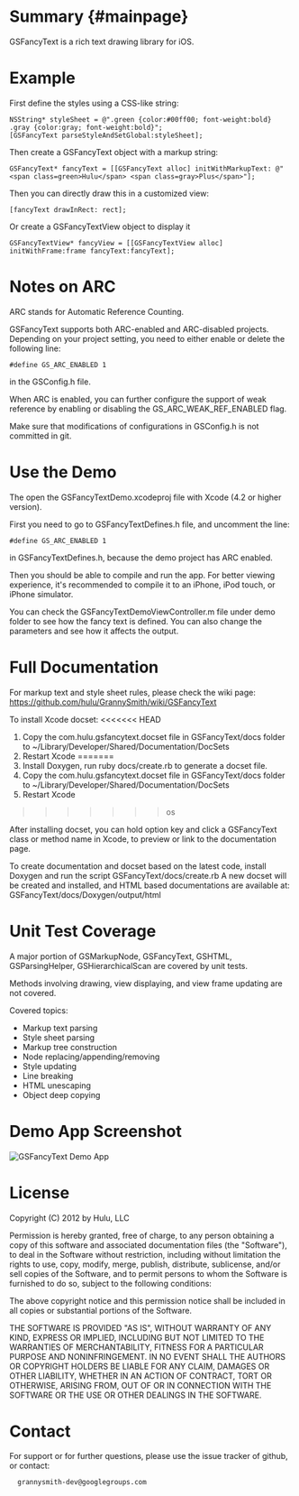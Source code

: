 Summary {#mainpage}
==========

GSFancyText is a rich text drawing library for iOS.


Example
==========

First define the styles using a CSS-like string:

    NSString* styleSheet = @".green {color:#00ff00; font-weight:bold} .gray {color:gray; font-weight:bold}";
    [GSFancyText parseStyleAndSetGlobal:styleSheet];

Then create a GSFancyText object with a markup string:

    GSFancyText* fancyText = [[GSFancyText alloc] initWithMarkupText: @"<span class=green>Hulu</span> <span class=gray>Plus</span>"];

Then you can directly draw this in a customized view:

    [fancyText drawInRect: rect];

Or create a GSFancyTextView object to display it

    GSFancyTextView* fancyView = [[GSFancyTextView alloc] initWithFrame:frame fancyText:fancyText];


Notes on ARC
==========

ARC stands for Automatic Reference Counting.

GSFancyText supports both ARC-enabled and ARC-disabled projects. Depending on your project setting, you need to either enable or delete the following line:

    #define GS_ARC_ENABLED 1

in the GSConfig.h file.

When ARC is enabled, you can further configure the support of weak reference by enabling or disabling the GS_ARC_WEAK_REF_ENABLED flag.

Make sure that modifications of configurations in GSConfig.h is not committed in git.


Use the Demo
==========

The open the GSFancyTextDemo.xcodeproj file with Xcode (4.2 or higher version).

First you need to go to GSFancyTextDefines.h file, and uncomment the line:

    #define GS_ARC_ENABLED 1

in GSFancyTextDefines.h, because the demo project has ARC enabled.

Then you should be able to compile and run the app. For better viewing experience, it's recommended to compile it to an iPhone, iPod touch, or iPhone simulator.

You can check the GSFancyTextDemoViewController.m file under demo folder to see how the fancy text is defined. You can also change the parameters and see how it affects the output.




Full Documentation
==========

For markup text and style sheet rules, please check the wiki page:
https://github.com/hulu/GrannySmith/wiki/GSFancyText

To install Xcode docset:
<<<<<<< HEAD
1. Copy the com.hulu.gsfancytext.docset file in GSFancyText/docs folder to ~/Library/Developer/Shared/Documentation/DocSets
2. Restart Xcode
=======
1. Install Doxygen, run ruby docs/create.rb to generate a docset file.
2. Copy the com.hulu.gsfancytext.docset file in GSFancyText/docs folder to ~/Library/Developer/Shared/Documentation/DocSets
3. Restart Xcode
>>>>>>> os

After installing docset, you can hold option key and click a GSFancyText class or method name in Xcode, to preview or link to the documentation page.

To create documentation and docset based on the latest code, install Doxygen and run the script GSFancyText/docs/create.rb
A new docset will be created and installed, and HTML based documentations are available at:
GSFancyText/docs/Doxygen/output/html



Unit Test Coverage
==========

A major portion of GSMarkupNode, GSFancyText, GSHTML, GSParsingHelper, GSHierarchicalScan are covered by unit tests.

Methods involving drawing, view displaying, and view frame updating are not covered.

Covered topics:
* Markup text parsing
* Style sheet parsing
* Markup tree construction
* Node replacing/appending/removing
* Style updating
* Line breaking
* HTML unescaping
* Object deep copying


Demo App Screenshot
==========

![GSFancyText Demo App](https://github.com/hulu/GrannySmith/wiki/GSFancyTextDemo.png)


License
==========
Copyright (C) 2012 by Hulu, LLC

Permission is hereby granted, free of charge, to any person obtaining a copy
of this software and associated documentation files (the "Software"), to deal
in the Software without restriction, including without limitation the rights
to use, copy, modify, merge, publish, distribute, sublicense, and/or sell
copies of the Software, and to permit persons to whom the Software is
furnished to do so, subject to the following conditions:

The above copyright notice and this permission notice shall be included in
all copies or substantial portions of the Software.

THE SOFTWARE IS PROVIDED "AS IS", WITHOUT WARRANTY OF ANY KIND, EXPRESS OR
IMPLIED, INCLUDING BUT NOT LIMITED TO THE WARRANTIES OF MERCHANTABILITY,
FITNESS FOR A PARTICULAR PURPOSE AND NONINFRINGEMENT. IN NO EVENT SHALL THE
AUTHORS OR COPYRIGHT HOLDERS BE LIABLE FOR ANY CLAIM, DAMAGES OR OTHER
LIABILITY, WHETHER IN AN ACTION OF CONTRACT, TORT OR OTHERWISE, ARISING FROM,
OUT OF OR IN CONNECTION WITH THE SOFTWARE OR THE USE OR OTHER DEALINGS IN
THE SOFTWARE.



Contact
==========

For support or for further questions, please use the issue tracker of github, or contact:

      grannysmith-dev@googlegroups.com



